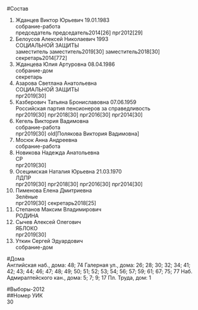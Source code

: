 #Состав  
1. Жданцев Виктор Юрьевич 19.01.1983  
    собрание-работа  
    председатель председатель2014[26] прг2012[29]  
2. Белоусов Алексей Николаевич 1993  
    СОЦИАЛЬНОЙ ЗАЩИТЫ  
    заместитель заместитель2019[30] заместитель2018[30] секретарь2014[772]  
3. Жданцева Юлия Артуровна 08.04.1986  
    собрание-дом  
    секретарь  
4. Азарова Светлана Анатольевна  
    СОЦИАЛЬНОЙ ЗАЩИТЫ  
    прг2019[30]  
5. Казберович Татьяна Брониславовна 07.06.1959  
    Российская партия пенсионеров за справедливость  
    прг2019[30] прг2018[30] прг2016[30] прг2014[30]  
6. Кегель Виктория Вадимовна  
    собрание-работа  
    прг2019[30] old[Полякова Виктория Вадимовна]  
7. Мосюк Анна Андреевна  
    собрание-работа  
8. Новикова Надежда Анатольевна  
    СР  
    прг2019[30]  
9. Осецимская Наталия Юрьевна 21.03.1970  
    ЛДПР  
    прг2019[30] прг2018[30] прг2016[30] прг2014[30]  
10. Пименова Елена Дмитриевна  
    Зелёные  
    прг2019[30] секретарь2018[25]  
11. Степанов Максим Владимирович  
    РОДИНА  
12. Сычев Алексей Олегович  
    ЯБЛОКО  
    прг2019[30]  
13. Уткин Сергей Эдуардович  
    собрание-дом  
  
#Дома  
Английская наб., дома: 48; 74 Галерная ул., дома: 26; 28; 30; 32; 34; 41; 42; 43; 44; 46; 47; 48; 49; 50; 51; 52; 53; 54; 56; 57; 59; 61; 67; 75; 77 Наб. Адмиралтейского кан., дома: 5; 7; 9; 17 Пл. Труда, дом: 1  
  
#Выборы-2012  
##Номер УИК  
30  
